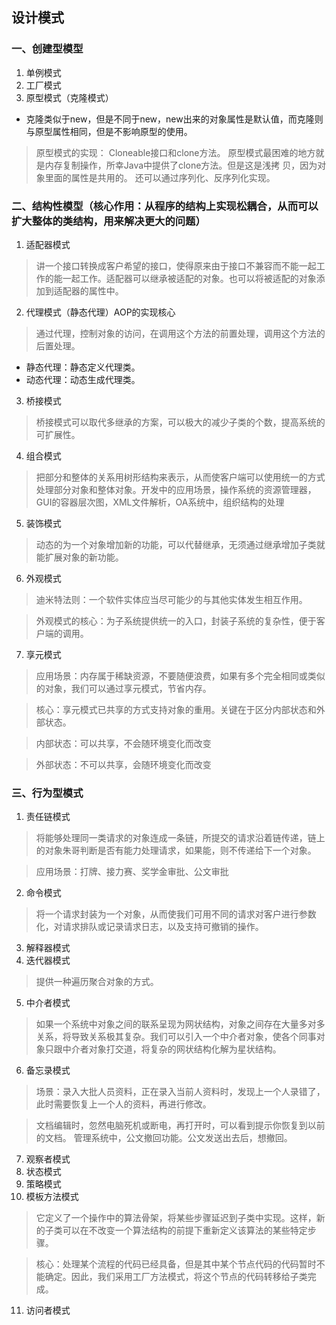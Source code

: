 ## 设计模式

### 一、创建型模型

1. 单例模式
2. 工厂模式
3. 原型模式（克隆模式）

- 	克隆类似于new，但是不同于new，new出来的对象属性是默认值，而克隆则与原型属性相同，但是不影响原型的使用。

> 	原型模式的实现：
		Cloneable接口和clone方法。
		原型模式最困难的地方就是内存复制操作，所幸Java中提供了clone方法。但是这是浅拷		贝，因为对象里面的属性是共用的。
		还可以通过序列化、反序列化实现。

### 二、结构性模型（核心作用：从程序的结构上实现松耦合，从而可以扩大整体的类结构，用来解决更大的问题）

1. 适配器模式

> 讲一个接口转换成客户希望的接口，使得原来由于接口不兼容而不能一起工作的能一起工作。适配器可以继承被适配的对象。也可以将被适配的对象添加到适配器的属性中。

2. 代理模式（静态代理）AOP的实现核心

> 通过代理，控制对象的访问，在调用这个方法的前置处理，调用这个方法的后置处理。

- 静态代理：静态定义代理类。
- 动态代理：动态生成代理类。

3. 桥接模式

> 桥接模式可以取代多继承的方案，可以极大的减少子类的个数，提高系统的可扩展性。

4. 组合模式

> 把部分和整体的关系用树形结构来表示，从而使客户端可以使用统一的方式处理部分对象和整体对象。开发中的应用场景，操作系统的资源管理器，GUI的容器层次图，XML文件解析，OA系统中，组织结构的处理

5. 装饰模式

> 动态的为一个对象增加新的功能，可以代替继承，无须通过继承增加子类就能扩展对象的新功能。

6. 外观模式

> 迪米特法则：一个软件实体应当尽可能少的与其他实体发生相互作用。

> 外观模式的核心：为子系统提供统一的入口，封装子系统的复杂性，便于客户端的调用。

7. 享元模式

> 应用场景：内存属于稀缺资源，不要随便浪费，如果有多个完全相同或类似的对象，我们可以通过享元模式，节省内存。

> 核心：享元模式已共享的方式支持对象的重用。关键在于区分内部状态和外部状态。

> 内部状态：可以共享，不会随环境变化而改变

> 外部状态：不可以共享，会随环境变化而改变

### 三、行为型模式

1. 责任链模式
> 将能够处理同一类请求的对象连成一条链，所提交的请求沿着链传递，链上的对象朱哥判断是否有能力处理请求，如果能，则不传递给下一个对象。

> 应用场景：打牌、接力赛、奖学金审批、公文审批

2. 命令模式

> 将一个请求封装为一个对象，从而使我们可用不同的请求对客户进行参数化，对请求排队或记录请求日志，以及支持可撤销的操作。

3. 解释器模式
4. 迭代器模式
> 提供一种遍历聚合对象的方式。

5. 中介者模式

> 如果一个系统中对象之间的联系呈现为网状结构，对象之间存在大量多对多关系，将导致关系极其复杂。我们可以引入一个中介者对象，使各个同事对象只跟中介者对象打交道，将复杂的网状结构化解为星状结构。

6. 备忘录模式

> 场景：录入大批人员资料，正在录入当前人资料时，发现上一个人录错了，此时需要恢复上一个人的资料，再进行修改。			

> 文档编辑时，忽然电脑死机或断电，再打开时，可以看到提示你恢复到以前的文档。			管理系统中，公文撤回功能。公文发送出去后，想撤回。

7. 观察者模式
8. 状态模式
9. 策略模式
10. 模板方法模式

> 它定义了一个操作中的算法骨架，将某些步骤延迟到子类中实现。这样，新的子类可以在不改变一个算法结构的前提下重新定义该算法的某些特定步骤。

> 核心：处理某个流程的代码已经具备，但是其中某个节点代码的代码暂时不能确定。因此，我们采用工厂方法模式，将这个节点的代码转移给子类完成。

11. 访问者模式
